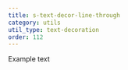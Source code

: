 ```yaml
---
title: s-text-decor-line-through
category: utils
util_type: text-decoration
order: 112
---
```

<p class="s-text-decor-line-through">Example text</p>